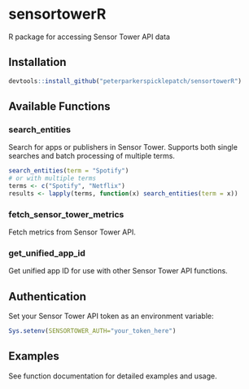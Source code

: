 # sensortowerR

R package for accessing Sensor Tower API data

## Installation

```R
devtools::install_github("peterparkerspicklepatch/sensortowerR")
```

## Available Functions

### search_entities
Search for apps or publishers in Sensor Tower. Supports both single searches and batch processing of multiple terms.

```R
search_entities(term = "Spotify")
# or with multiple terms
terms <- c("Spotify", "Netflix")
results <- lapply(terms, function(x) search_entities(term = x))
```

### fetch_sensor_tower_metrics
Fetch metrics from Sensor Tower API.

### get_unified_app_id
Get unified app ID for use with other Sensor Tower API functions.

## Authentication

Set your Sensor Tower API token as an environment variable:
```R
Sys.setenv(SENSORTOWER_AUTH="your_token_here")
```

## Examples

See function documentation for detailed examples and usage.
